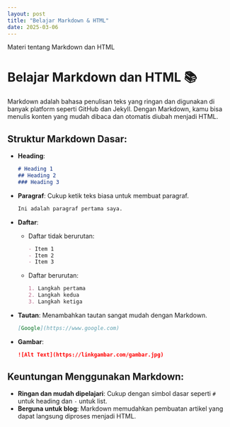 ```yaml
---
layout: post
title: "Belajar Markdown & HTML"
date: 2025-03-06
---
```


Materi tentang Markdown dan HTML


# Belajar Markdown dan HTML 📚

Markdown adalah bahasa penulisan teks yang ringan dan digunakan di banyak platform seperti GitHub dan Jekyll. Dengan Markdown, kamu bisa menulis konten yang mudah dibaca dan otomatis diubah menjadi HTML.

## Struktur Markdown Dasar:
- **Heading**:
  ```markdown
  # Heading 1
  ## Heading 2
  ### Heading 3
  ```

- **Paragraf**: Cukup ketik teks biasa untuk membuat paragraf.
  ```markdown
  Ini adalah paragraf pertama saya.
  ```

- **Daftar**:
  - Daftar tidak berurutan:
    ```markdown
    - Item 1
    - Item 2
    - Item 3
    ```
  - Daftar berurutan:
    ```markdown
    1. Langkah pertama
    2. Langkah kedua
    3. Langkah ketiga
    ```

- **Tautan**: Menambahkan tautan sangat mudah dengan Markdown.
  ```markdown
  [Google](https://www.google.com)
  ```

- **Gambar**:
  ```markdown
  ![Alt Text](https://linkgambar.com/gambar.jpg)
  ```

## Keuntungan Menggunakan Markdown:
- **Ringan dan mudah dipelajari**: Cukup dengan simbol dasar seperti `#` untuk heading dan `-` untuk list.
- **Berguna untuk blog**: Markdown memudahkan pembuatan artikel yang dapat langsung diproses menjadi HTML.
